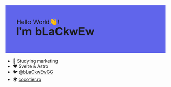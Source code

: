 ![Hello Word👋! I'm bLaCkwEw](https://raw.githubusercontent.com/bLaCkwEw/bLaCkwEw/master/img/header-img.png)

- 🌱 Studying marketing 
- ❤️ Svelte & Astro
- 🐦 [@bLaCkwEwGG](https://twitter.com/bLaCkwEwGG/)
- 🌍 [cocotier.ro](https://cocotier.ro)

